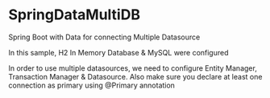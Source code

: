 # SpringDataMultiDB
Spring Boot with Data for connecting Multiple Datasource

In this sample, H2 In Memory Database & MySQL were configured

In order to use multiple datasources, we need to configure Entity Manager, Transaction Manager & Datasource. Also make sure you declare at least one connection as primary using @Primary annotation
